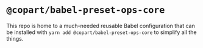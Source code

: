 # `@copart/babel-preset-ops-core`

This repo is home to a much-needed reusable Babel configuration that can be installed with `yarn add @copart/babel-preset-ops-core` to simplify all the things.